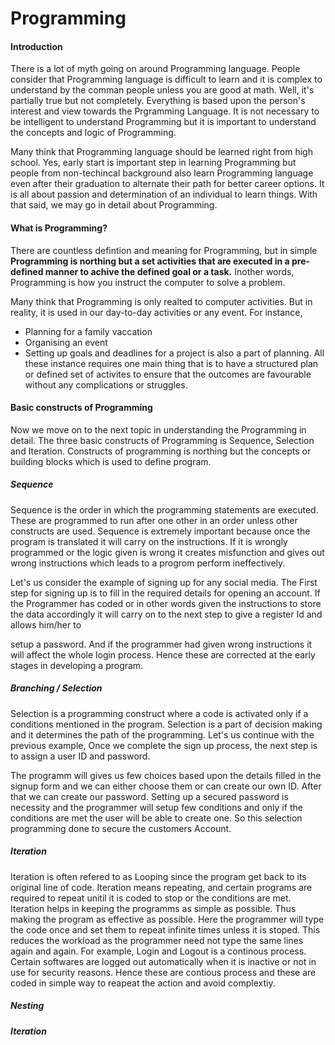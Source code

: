 # Programming

#### Introduction

There is a lot of myth going on around Programming language. People consider that Programming language is difficult to learn and it is complex to understand by the comman people unless you are good at math. Well, it's partially true but not completely. Everything is based upon the person's interest and view towards the Prgramming Language. It is not necessary to be intelligent to understand Programming but it is important to understand the concepts and logic of Programming.

Many think that Programming language should be learned right from high school. Yes, early start is important step in learning Programming but people from non-techincal background also learn Programming language even after their graduation to alternate their path for better career options. It is all about passion and determination of an individual to learn things. With that said, we may go in detail about Programming.

#### What is Programming?
There are countless defintion and meaning for Programming, but in simple **Programming is northing but a set activities that are executed in a pre-defined manner to achive the defined goal or a task.** Inother words, Programming is how you instruct the computer to solve a problem.

Many think that Programming is only realted to computer activities. But in reality, it is used in our day-to-day activities or any event.
For instance, 
- Planning for a family vaccation
- Organising an event
- Setting up goals and deadlines for a project is also a part of planning. 
All these instance requires one main thing that is to have a structured plan or defined set of activites to ensure that the outcomes are favourable without any complications or struggles.


#### Basic constructs of Programming

Now we move on to the next topic in understanding the Programming in detail. The three basic constructs of Programming is Sequence, Selection and Iteration.
Constructs of programming is northing but the concepts or building blocks which is used to define program.

##### Sequence
Sequence is the order in which the programming statements are executed. These are programmed to run after one other in an order unless other constructs are used.
Sequence is extremely important because once the program is translated it will carry on the instructions. If it is wrongly programmed or the logic given is wrong it creates misfunction and gives out wrong instructions which leads to a progrom perform ineffectively.

Let's us consider the example of signing up for any social media. The First step for signing up is to fill in the required details for opening an account. 
If the Programmer has coded or in other words given the instructions to store the data accordingly it will carry on to the next step to give a register Id and allows him/her to

setup a password. And if the programmer had given wrong instructions it will affect the whole login process. Hence these are corrected at the early stages in developing a program. 

##### Branching / Selection
Selection is a programming construct where a code is activated only if a conditions mentioned in the program. Selection is a part of decision making and it determines the path of the programming. Let's us continue with the previous example, Once we complete the sign up process, the next step is to assign a user ID and password.

The programm will gives us few choices based upon the details filled in the signup form and we can either choose them or can create our own ID. After that we can create our password. Setting up a secured password is necessity and the programmer will setup few conditions and only if the conditions are met the user will be able to create one. So this selection programming done to secure the customers Account.

##### Iteration
Iteration is often refered to as Looping since the program get back to its original line of code. Iteration means repeating, and certain programs are required to repeat unitil it is coded to stop or the conditions are met. Iteration helps in keeping the programms as simple as possible. Thus making the program as effective as possible. Here the programmer will type the code once and set them to repeat infinite times unless it is stoped. This reduces the workload as the programmer need not type the same lines again and again.
                For example, Login and Logout is a continous process. Certain softwares are logged out automatically when it is inactive or not in use for security reasons. Hence these are contious process and these are coded in simple way to reapeat the action and avoid complextiy.
                
##### Nesting

##### Iteration

    


 





 




